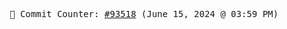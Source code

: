 <p align="center">
    <samp>
        📮 Commit Counter: <a href="https://github.com/Javascript-void0/Javascript-void0/commits/main">#93518</a> (June 15, 2024 @ 03:59 PM)
    </samp>
</p>